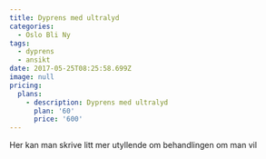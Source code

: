 ```yaml
---
title: ​Dyprens med ultralyd
categories:
  - Oslo Bli Ny
tags:
  - dyprens
  - ansikt
date: 2017-05-25T08:25:58.699Z
image: null
pricing:
  plans:
    - description: ​Dyprens med ultralyd
      plan: '60'
      price: '600'
---
```

Her kan man skrive litt mer utyllende om behandlingen om man vil
